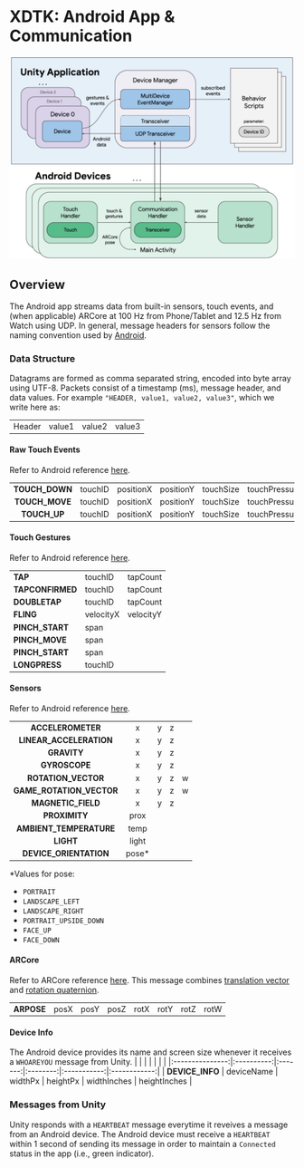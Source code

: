# XDTK: Android App & Communication

![System](../media/system.png)

## Overview
The Android app streams data from built-in sensors, touch events, and (when applicable) ARCore at 100 Hz from Phone/Tablet and 12.5 Hz from Watch using UDP. In general, message headers for sensors follow the naming convention used by [Android](https://developer.android.com/develop/sensors-and-location/sensors/sensors_overview).

### Data Structure
Datagrams are formed as comma separated string, encoded into byte array using UTF-8. Packets consist of a timestamp (ms), message header, and data values. For example `"HEADER, value1, value2, value3"`, which we write here as:

|        |        |        |        |
|:------:|:------:|:------:|:------:|
| Header | value1 | value2 | value3 |


#### Raw Touch Events
Refer to Android reference [here](https://developer.android.com/develop/ui/views/touch-and-input/gestures/detector).

|                |         |           |           |           |               |        |        |          |
|:--------------:|:-------:|:---------:|:---------:|-----------|---------------|--------|--------|----------|
| **TOUCH_DOWN** | touchID | positionX | positionY | touchSize | touchPressure | deltaX | deltaY | toolType |
| **TOUCH_MOVE** | touchID | positionX | positionY | touchSize | touchPressure | deltaX | deltaY | toolType |
|  **TOUCH_UP**  | touchID | positionX | positionY | touchSize | touchPressure | deltaX | deltaY | toolType |

#### Touch Gestures
Refer to Android reference [here](https://developer.android.com/develop/ui/views/touch-and-input/gestures/detector).

|                  |           |           |
|------------------|-----------|-----------|
|      **TAP**     |  touchID  |  tapCount |
| **TAPCONFIRMED** |  touchID  |  tapCount |
|   **DOUBLETAP**  |  touchID  |  tapCount |
|     **FLING**    | velocityX | velocityY |
|  **PINCH_START** |    span   |           |
|  **PINCH_MOVE**  |    span   |           |
|  **PINCH_START** |    span   |           |
|   **LONGPRESS**  |  touchID  |           |

#### Sensors
Refer to Android reference [here](https://developer.android.com/develop/sensors-and-location/sensors/sensors_overview).

|                          |       |   |   |   |
|:------------------------:|:-----:|:-:|:-:|:-:|
|     **ACCELEROMETER**    |   x   | y | z |   |
|  **LINEAR_ACCELERATION** |   x   | y | z |   |
|        **GRAVITY**       |   x   | y | z |   |
|       **GYROSCOPE**      |   x   | y | z |   |
|    **ROTATION_VECTOR**   |   x   | y | z | w |
| **GAME_ROTATION_VECTOR** |   x   | y | z | w |
|    **MAGNETIC_FIELD**    |   x   | y | z |   |
|       **PROXIMITY**      |  prox |   |   |   |
|  **AMBIENT_TEMPERATURE** |  temp |   |   |   |
|         **LIGHT**        | light |   |   |   |
|  **DEVICE_ORIENTATION**  | pose\* |   |   |   |

\*Values for pose:
* `PORTRAIT`
* `LANDSCAPE_LEFT`
* `LANDSCAPE_RIGHT`
* `PORTRAIT_UPSIDE_DOWN`
* `FACE_UP`
* `FACE_DOWN`

#### ARCore
Refer to ARCore reference [here](https://developers.google.com/ar/reference/java/com/google/ar/core/Pose). This message combines [translation vector](https://developers.google.com/ar/reference/java/com/google/ar/core/Pose#getTranslation()) and [rotation quaternion](https://developers.google.com/ar/reference/java/com/google/ar/core/Pose#getRotationQuaternion(float[],%20int)).

|            |      |      |      |      |      |      |      |
|:----------:|:----:|:----:|:----:|:----:|:----:|:----:|:----:|
| **ARPOSE** | posX | posY | posZ | rotX | rotY | rotZ | rotW |


#### Device Info
The Android device provides its name and screen size whenever it receives a `WHOAREYOU` message from Unity.
|                 |            |         |          |             |              |
|:---------------:|:----------:|:-------:|:--------:|:-----------:|:------------:|
| **DEVICE_INFO** | deviceName | widthPx | heightPx | widthInches | heightInches |


### Messages from Unity
Unity responds with a `HEARTBEAT` message everytime it reveives a message from an Android device. The Android device must receive a `HEARTBEAT` within 1 second of sending its message in order to maintain a `Connected` status in the app (i.e., green indicator).


